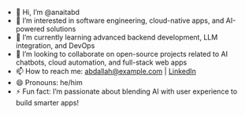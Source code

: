 - 👋 Hi, I’m @anaitabd
- 👀 I’m interested in software engineering, cloud-native apps, and AI-powered solutions
- 🌱 I’m currently learning advanced backend development, LLM integration, and DevOps
- 💞️ I’m looking to collaborate on open-source projects related to AI chatbots, cloud automation, and full-stack web apps
- 📫 How to reach me: abdallah@example.com | [LinkedIn](https://linkedin.com/in/anaitabd)
- 😄 Pronouns: he/him
- ⚡ Fun fact: I’m passionate about blending AI with user experience to build smarter apps!
